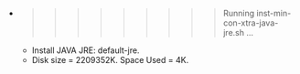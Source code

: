 * >>>>>>>>> Running inst-min-con-xtra-java-jre.sh ...
  * Install JAVA JRE: default-jre.
  * Disk size = 2209352K. Space Used = 4K.
